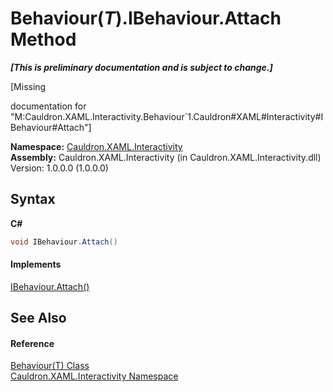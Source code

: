 # Behaviour(*T*).IBehaviour.Attach Method 
 _**\[This is preliminary documentation and is subject to change.\]**_

\[Missing <summary> documentation for "M:Cauldron.XAML.Interactivity.Behaviour`1.Cauldron#XAML#Interactivity#IBehaviour#Attach"\]

**Namespace:**&nbsp;<a href="N_Cauldron_XAML_Interactivity">Cauldron.XAML.Interactivity</a><br />**Assembly:**&nbsp;Cauldron.XAML.Interactivity (in Cauldron.XAML.Interactivity.dll) Version: 1.0.0.0 (1.0.0.0)

## Syntax

**C#**<br />
``` C#
void IBehaviour.Attach()
```


#### Implements
<a href="M_Cauldron_XAML_Interactivity_IBehaviour_Attach">IBehaviour.Attach()</a><br />

## See Also


#### Reference
<a href="T_Cauldron_XAML_Interactivity_Behaviour_1">Behaviour(T) Class</a><br /><a href="N_Cauldron_XAML_Interactivity">Cauldron.XAML.Interactivity Namespace</a><br />